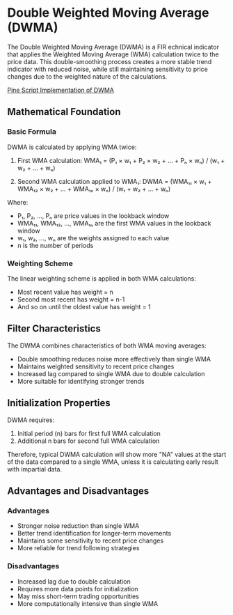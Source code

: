 # Double Weighted Moving Average (DWMA)

The Double Weighted Moving Average (DWMA) is a FIR echnical indicator that applies the Weighted Moving Average (WMA) calculation twice to the price data. This double-smoothing process creates a more stable trend indicator with reduced noise, while still maintaining sensitivity to price changes due to the weighted nature of the calculations.

[Pine Script Implementation of DWMA](https://github.com/mihakralj/pinescript/blob/main/indicators/trends/dwma.pine)

## Mathematical Foundation

### Basic Formula

DWMA is calculated by applying WMA twice:

1. First WMA calculation:
   WMA₁ = (P₁ × w₁ + P₂ × w₂ + ... + Pₙ × wₙ) / (w₁ + w₂ + ... + wₙ)

2. Second WMA calculation applied to WMA₁:
   DWMA = (WMA₁₁ × w₁ + WMA₁₂ × w₂ + ... + WMA₁ₙ × wₙ) / (w₁ + w₂ + ... + wₙ)

Where:
- P₁, P₂, ..., Pₙ are price values in the lookback window
- WMA₁₁, WMA₁₂, ..., WMA₁ₙ are the first WMA values in the lookback window
- w₁, w₂, ..., wₙ are the weights assigned to each value
- n is the number of periods

### Weighting Scheme

The linear weighting scheme is applied in both WMA calculations:
- Most recent value has weight = n
- Second most recent has weight = n-1
- And so on until the oldest value has weight = 1

## Filter Characteristics

The DWMA combines characteristics of both WMA moving averages:

- Double smoothing reduces noise more effectively than single WMA
- Maintains weighted sensitivity to recent price changes
- Increased lag compared to single WMA due to double calculation
- More suitable for identifying stronger trends

## Initialization Properties

DWMA requires:
1. Initial period (n) bars for first full WMA calculation
2. Additional n bars for second full WMA calculation

Therefore, typical DWMA calculation will show more "NA" values at the start of the data compared to a single WMA, unless it is calculating early result with impartial data.

## Advantages and Disadvantages

### Advantages
- Stronger noise reduction than single WMA
- Better trend identification for longer-term movements
- Maintains some sensitivity to recent price changes
- More reliable for trend following strategies

### Disadvantages
- Increased lag due to double calculation
- Requires more data points for initialization
- May miss short-term trading opportunities
- More computationally intensive than single WMA
